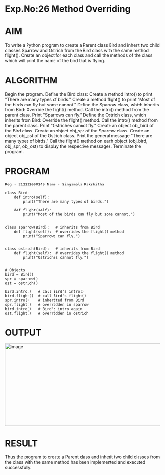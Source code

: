 # Exp.No:26 Method Overriding
# AIM
To write a Python program to create a Parent class Bird and inherit two child classes Sparrow and Ostrich from the Bird class with the same method flight(). Create an object for each class and call the methods of the class which will print the name of the bird that is flying.

# ALGORITHM
Begin the program. Define the Bird class: Create a method intro() to print "There are many types of birds." Create a method flight() to print "Most of the birds can fly but some cannot." Define the Sparrow class, which inherits from Bird: Override the flight() method. Call the intro() method from the parent class. Print "Sparrows can fly." Define the Ostrich class, which inherits from Bird: Override the flight() method. Call the intro() method from the parent class. Print "Ostriches cannot fly." Create an object obj_bird of the Bird class. Create an object obj_spr of the Sparrow class. Create an object obj_ost of the Ostrich class. Print the general message "There are many types of birds." Call the flight() method on each object (obj_bird, obj_spr, obj_ost) to display the respective messages. Terminate the program.

# PROGRAM
~~~
Reg - 212222060245 Name - Singamala Rakshitha

class Bird:
    def intro(self):
        print("There are many types of birds.")

    def flight(self):
        print("Most of the birds can fly but some cannot.")


class sparrow(Bird):   # inherits from Bird
    def flight(self):  # overrides the flight() method
        print("Sparrows can fly.")


class ostrich(Bird):   # inherits from Bird
    def flight(self):  # overrides the flight() method
        print("Ostriches cannot fly.")


# Objects
bird = Bird()
spr = sparrow()
ost = ostrich()

bird.intro()   # call Bird's intro()
bird.flight()  # call Bird's flight()
spr.intro()    # inherited from Bird
spr.flight()   # overridden in sparrow
bird.intro()   # Bird's intro again
ost.flight()   # overridden in ostrich
~~~
# OUTPUT
<img width="826" height="269" alt="image" src="https://github.com/user-attachments/assets/b1dc3f2c-695c-46af-82a2-f513635cc85a" />

# RESULT
Thus the program to create a Parent class and inherit two child classes from the class with the same method has been implemented and executed successfully.
